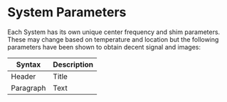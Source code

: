 # System Parameters

Each System has its own unique center frequency and shim parameters. These may change based on temperature and location but the following parameters have
been shown to obtain decent signal and images:

| Syntax      | Description |
| ----------- | ----------- |
| Header      | Title       |
| Paragraph   | Text        |
